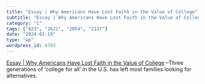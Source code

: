 ```yaml
---
title: "Essay | Why Americans Have Lost Faith in the Value of College"
subtitle: "Essay | Why Americans Have Lost Faith in the Value of College"
category: "1"
tags: ["823", "2621", "2054", "2137"]
date: "2024-01-19"
type: "wp"
wordpress_id: 4783
---
```

[ Essay | Why Americans Have Lost Faith in the Value of College]( https://www.wsj.com/us-news/education/why-americans-have-lost-faith-in-the-value-of-college-b6b635f2?mod=latestheadlines_trending_now_article_pos2) –Three generations of ‘college for all’ in the U.S. has left most families looking for alternatives.